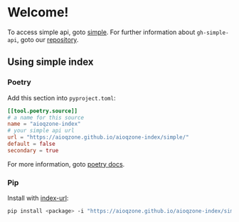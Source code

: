 # Welcome!

To access simple api, goto [simple](./simple).
For further information about `gh-simple-api`, goto our [repository][repo].

## Using simple index

### Poetry

Add this section into `pyproject.toml`:

```toml
[[tool.poetry.source]]
# a name for this source
name = "aioqzone-index"
# your simple api url
url = "https://aioqzone.github.io/aioqzone-index/simple/"
default = false
secondary = true
```

For more information, goto [poetry docs](https://python-poetry.org/docs/repositories/#simple-api-repository).

### Pip

Install with [index-url](https://pip.pypa.io/en/stable/cli/pip_install/#cmdoption-i):

```sh
pip install <package> -i "https://aioqzone.github.io/aioqzone-index/simple"
```

[repo]: https://github.com/aioqzone/gh-simple-api
